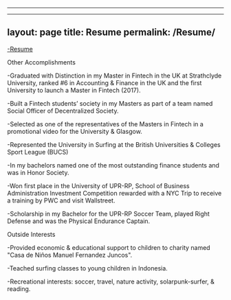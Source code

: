
---
---
layout: page
title: Resume
permalink: /Resume/
---


[-Resume](https://j100x.github.io/images/The%20Intrinsic%20Value%20of%20Ethereum%20Blockchain%20Network.pdf)


Other Accomplishments

-Graduated with Distinction in my Master in Fintech in the UK at Strathclyde University, ranked #6 in Accounting & Finance in the UK and the first University to launch a Master in Fintech (2017).

-Built a Fintech students’ society in my Masters as part of a team named Social Officer of Decentralized Society.

-Selected as one of the representatives of the Masters in Fintech in a promotional video for the University & Glasgow.

-Represented the University in Surfing at the British Universities & Colleges Sport League (BUCS)

-In my bachelors named one of the most outstanding finance students and was in Honor Society.

-Won first place in the University of UPR-RP, School of Business Administration Investment Competition rewarded with a NYC Trip to receive a training by PWC and visit Wallstreet.

-Scholarship in my Bachelor for the UPR-RP Soccer Team, played Right Defense and was the Physical Endurance Captain.

Outside Interests

-Provided economic & educational support to children to charity named "Casa de Niños Manuel Fernandez Juncos".

-Teached surfing classes to young children in Indonesia.

-Recreational interests: soccer, travel, nature activity, solarpunk-surfer, & reading.
